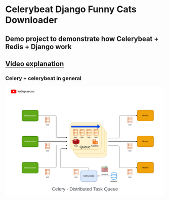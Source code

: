 # Celerybeat Django Funny Cats Downloader

## Demo project to demonstrate how Celerybeat + Redis + Django work

## [Video explanation](https://youtu.be/EUZJcy_dfCs)

### Celery + celerybeat in general
![celerybeat at general](./what_is_celery.png)


